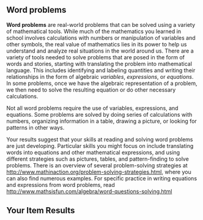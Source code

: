 ## Word problems 

**Word problems** are real-world problems that can be solved using a variety of mathematical tools. While much of the mathematics you learned in school involves calculations with numbers or manipulation of variables and other symbols, the real value of mathematics lies in its power to help us understand and analyze real situations in the world around us. There are a variety of tools needed to solve problems that are posed in the form of words and stories, starting with translating the problem into mathematical language. This includes identifying and labeling quantities and writing their relationships in the form of algebraic *variables*, *expressions*, or *equations*. In some problems, once we have the algebraic representation of a problem, we then need to solve the resulting equation or do other necessary calculations. 

Not all word problems require the use of variables, expressions, and equations. Some problems are solved by doing series of calculations with numbers, organizing information in a table, drawing a picture, or looking for patterns in other ways. 

Your results suggest that your skills at reading and solving word problems are just developing. Particular skills you might focus on include translating words into equations and other mathematical expressions, and using different strategies such as pictures, tables, and pattern-finding to solve problems. There is an overview of several problem-solving strategies at http://www.mathinaction.org/problem-solving-strategies.html, where you can also find numerous examples. For specific practice in writing equations and expressions from word problems, read http://www.mathsisfun.com/algebra/word-questions-solving.html

## Your Item Results
